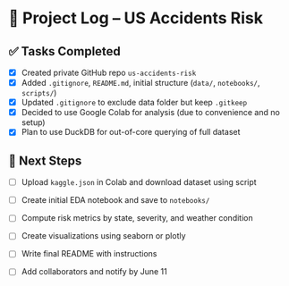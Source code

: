 # 🧾 Project Log – US Accidents Risk

## ✅ Tasks Completed

- [x] Created private GitHub repo `us-accidents-risk`
- [x] Added `.gitignore`, `README.md`, initial structure (`data/`, `notebooks/`, `scripts/`)
- [x] Updated `.gitignore` to exclude data folder but keep `.gitkeep`
- [x] Decided to use Google Colab for analysis (due to convenience and no setup)
- [x] Plan to use DuckDB for out-of-core querying of full dataset

## 🚧 Next Steps
- [ ] Upload `kaggle.json` in Colab and download dataset using script
- [ ] Create initial EDA notebook and save to `notebooks/`
- [ ] Compute risk metrics by state, severity, and weather condition
- [ ] Create visualizations using seaborn or plotly
- [ ] Write final README with instructions
- [ ] Add collaborators and notify by June 11

